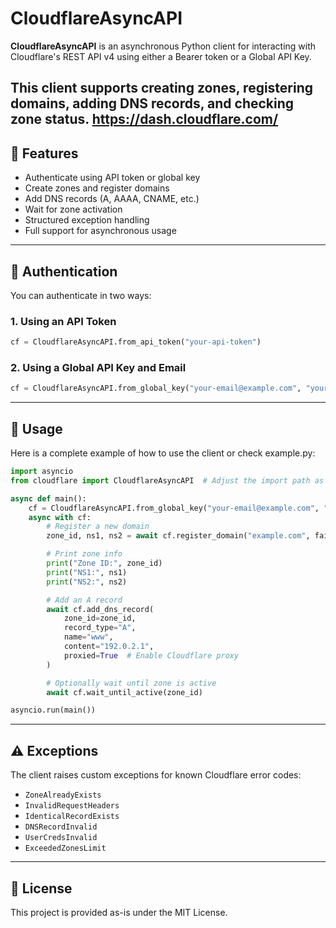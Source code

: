 # CloudflareAsyncAPI

**CloudflareAsyncAPI** is an asynchronous Python client for interacting with Cloudflare's REST API v4 using either a Bearer token or a Global API Key.

This client supports creating zones, registering domains, adding DNS records, and checking zone status.
https://dash.cloudflare.com/
---

## 🚀 Features

- Authenticate using API token or global key
- Create zones and register domains
- Add DNS records (A, AAAA, CNAME, etc.)
- Wait for zone activation
- Structured exception handling
- Full support for asynchronous usage

---


## 🔐 Authentication

You can authenticate in two ways:

### 1. Using an API Token

```python
cf = CloudflareAsyncAPI.from_api_token("your-api-token")
```

### 2. Using a Global API Key and Email

```python
cf = CloudflareAsyncAPI.from_global_key("your-email@example.com", "your-global-api-key")
```

---

## 🧰 Usage

Here is a complete example of how to use the client or check example.py:

```python
import asyncio
from cloudflare import CloudflareAsyncAPI  # Adjust the import path as needed

async def main():
    cf = CloudflareAsyncAPI.from_global_key("your-email@example.com", "your-global-api-key")
    async with cf:
        # Register a new domain
        zone_id, ns1, ns2 = await cf.register_domain("example.com", fail_if_exists=False)

        # Print zone info
        print("Zone ID:", zone_id)
        print("NS1:", ns1)
        print("NS2:", ns2)

        # Add an A record
        await cf.add_dns_record(
            zone_id=zone_id,
            record_type="A",
            name="www",
            content="192.0.2.1",
            proxied=True  # Enable Cloudflare proxy
        )

        # Optionally wait until zone is active
        await cf.wait_until_active(zone_id)

asyncio.run(main())
```

---

## ⚠️ Exceptions

The client raises custom exceptions for known Cloudflare error codes:

- `ZoneAlreadyExists`
- `InvalidRequestHeaders`
- `IdenticalRecordExists`
- `DNSRecordInvalid`
- `UserCredsInvalid`
- `ExceededZonesLimit`

---

## 📄 License

This project is provided as-is under the MIT License.